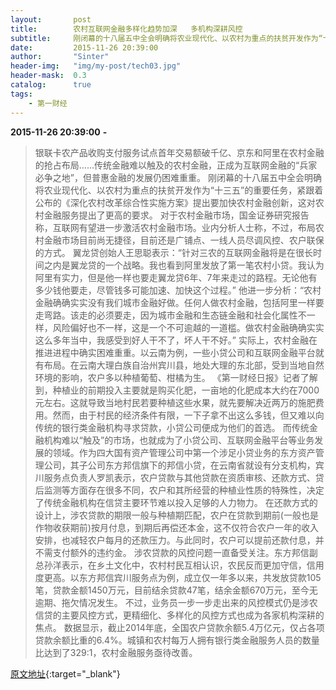 ```yaml
---
layout:       post
title:        农村互联网金融多样化趋势加深   多机构深耕风控
subtitle:     刚闭幕的十八届五中全会明确将农业现代化、以农村为重点的扶贫开发作为“十三五”的重要任务，紧跟着公布的《深化农村改革综合性实施方案》提出要加快农村金融创新，这对农村金融服务提出了更高的要求。
date:         2015-11-26 20:39:00
author:       "Sinter"
header-img:   "img/my-post/tech03.jpg"
header-mask:  0.3
catalog:      true
tags:
    - 第一财经
---
```


**2015-11-26 20:39:00**  **-**

> 银联卡农产品收购支付服务试点首年交易额破千亿、京东和阿里在农村金融的抢占布局……传统金融难以触及的农村金融，正成为互联网金融的“兵家必争之地”，但普惠金融的发展仍困难重重。
刚闭幕的十八届五中全会明确将农业现代化、以农村为重点的扶贫开发作为“十三五”的重要任务，紧跟着公布的《深化农村改革综合性实施方案》提出要加快农村金融创新，这对农村金融服务提出了更高的要求。
对于农村金融市场，国金证券研究报告称，互联网有望进一步激活农村金融市场。业内分析人士称，不过，布局农村金融市场目前尚无捷径，目前还是广铺点、一线人员尽调风控、农户联保的方式。
翼龙贷创始人王思聪表示：“针对三农的互联网金融将是在很长时间之内是翼龙贷的一个战略。我也看到阿里发放了第一笔农村小贷。我认为阿里有实力，但是他一样也要走翼龙贷6年、7年来走过的路程。无论他有多少钱他要走，尽管钱多可能加速、加快这个过程。”
他进一步分析：“农村金融确确实实没有我们城市金融好做。任何人做农村金融，包括阿里一样要走弯路。该走的必须要走，因为城市金融和生态链金融和社会化属性不一样，风险偏好也不一样，这是一个不可逾越的一道槛。做农村金融确确实实这么多年当中，我感受到好人干不了，坏人干不好。”
实际上，农村金融在推进进程中确实困难重重。以云南为例，一些小贷公司和互联网金融平台就有布局。在云南大理白族自治州宾川县，地处大理的东北部，受到当地自然环境的影响，农户多以种植葡萄、柑橘为生。
《第一财经日报》记者了解到，种植业的前期投入主要就是购买化肥，一亩地的化肥成本大约在7000元左右。这就导致当地村民若要种植这些水果，就先要解决近两万的施肥费用。然而，由于村民的经济条件有限，一下子拿不出这么多钱，但又难以向传统的银行类金融机构寻求贷款，小贷公司便成为他们的首选。
而传统金融机构难以“触及”的市场，也就成为了小贷公司、互联网金融平台等业务发展的领域。作为四大国有资产管理公司中第一个涉足小贷业务的东方资产管理公司，其子公司东方邦信旗下的邦信小贷，在云南省就设有分支机构，宾川服务点负责人罗凯表示，农户贷款与其他贷款在资质审核、还款方式、贷后监测等方面存在很多不同，农户和其所经营的种植业性质的特殊性，决定了传统金融机构在信贷主要环节难以投入足够的人力物力。
在还款方式的设计上，涉农贷款的期限一般与种植期匹配，农户在贷款到期前(一般也是作物收获期前)按月付息，到期后再偿还本金，这不仅符合农户一年的收入安排，也减轻农户每月的还款压力。与此同时，农户可以提前还款付息，并不需支付额外的违约金。
涉农贷款的风控问题一直备受关注。东方邦信副总孙洋表示，在乡土文化中，农村村民互相认识，农民反而更加守信，信用度更高。以东方邦信宾川服务点为例，成立仅一年多以来，共发放贷款105笔，贷款金额1450万元，目前结余贷款47笔，结余金额670万元，至今无逾期、拖欠情况发生。
不过，业务员一步一步走出来的风控模式仍是涉农信贷的主要风控方式，更精细化、多样化的风控方式也成为各家机构深耕的焦点。
数据显示，截止2014年底，全国农户贷款余额5.4万亿元，仅占各项贷款余额比重的6.4%。城镇和农村每万人拥有银行类金融服务人员的数量比达到了329:1，农村金融服务亟待改善。


[原文地址](http://www.yicai.com/news/4717543.html){:target="_blank"}


